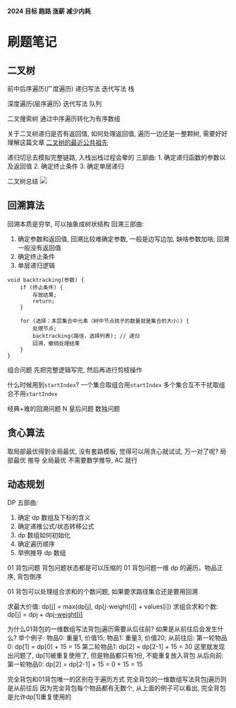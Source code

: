 **2024 目标 跑路 涨薪 减少内耗**

# 刷题笔记

## 二叉树

前中后序遍历(广度遍历)
递归写法
迭代写法 栈

深度遍历(层序遍历)
迭代写法 队列

二叉搜索树
通过中序遍历转化为有序数组

关于二叉树递归是否有返回值, 如何处理返回值, 遍历一边还是一整颗树, 需要好好理解这篇文章
[二叉树的最近公共祖先](https://programmercarl.com/0236.%E4%BA%8C%E5%8F%89%E6%A0%91%E7%9A%84%E6%9C%80%E8%BF%91%E5%85%AC%E5%85%B1%E7%A5%96%E5%85%88.html)

递归切忌去模拟完整链路, 入栈出栈过程会晕的
三部曲: 1. 确定递归函数的参数以及返回值 2. 确定终止条件 3. 确定单层递归

二叉树总结
![](https://code-thinking-1253855093.file.myqcloud.com/pics/20211030125421.png)

## 回溯算法

回溯本质是穷举, 可以抽象成树状结构
回溯三部曲:

1. 确定参数和返回值, 回溯比较难确定参数, 一般是边写边加, 缺啥参数加啥; 回溯一般没有返回值
2. 确定终止条件
3. 单层递归逻辑

```
void backtracking(参数) {
    if (终止条件) {
        存放结果;
        return;
    }

    for (选择：本层集合中元素（树中节点孩子的数量就是集合的大小）) {
        处理节点;
        backtracking(路径，选择列表); // 递归
        回溯，撤销处理结果
    }
}
```

组合问题
先把完整逻辑写完, 然后再进行剪枝操作

什么时候用到`startIndex`?
一个集合取组合用`startIndex`
多个集合互不干扰取组合不用`startIndex`

经典+难的回溯问题
N 皇后问题
数独问题

## 贪心算法

取局部最优得到全局最优, 没有套路模板, 觉得可以用贪心就试试, 万一对了呢?
局部最优 推导 全局最优 不需要数学推导, AC 就行

## 动态规划

DP 五部曲:

1. 确定 dp 数组及下标的含义
2. 确定递推公式/状态转移公式
3. dp 数组如何初始化
4. 确定遍历顺序
5. 举例推导 dp 数组

01 背包问题
背包问题状态都是可以压缩的
01 背包问题一维 dp 的遍历，物品正序, 背包倒序

01 背包可以处理组合求和的个数问题, 如果要求路径集合还是要用回溯

求最大价值: dp[j] = max(dp[j], dp[j-weight[i]] + values[i])
求组合求和个数: dp[j] = dp[j](已有的) + dp[j-weight[i]](去掉当前遍历的物品重量的)

为什么01背包的一维数组写法背包j遍历需要从后往前?
如果是从前往后会发生什么?
举个例子: 物品0: 重量1, 价值15; 物品1: 重量3, 价值20;
从前往后: 
第一轮物品0: dp[1] = dp[0] + 15 = 15
第二轮物品1: dp[2] = dp[2-1] + 15 = 30
这里就发现出问题了, dp[1]被重复使用了, 但是物品都只有1份, 不能重复放入背包
从后向前:
第一轮物品0: dp[2] = dp[2-1] + 15 = 0 + 15 = 15

完全背包和01背包唯一的区别在于遍历方式
完全背包的一维数组写法背包j遍历则是从前往后
因为完全背包每个物品都有无数个, 从上面的例子可以看出, 完全背包是允许dp[1]重复使用的